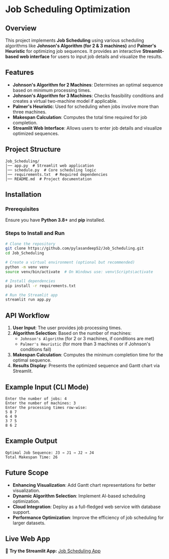 # Job Scheduling Optimization

## Overview
This project implements **Job Scheduling** using various scheduling algorithms like **Johnson's Algorithm (for 2 & 3 machines)** and **Palmer's Heuristic** for optimizing job sequences. It provides an interactive **Streamlit-based web interface** for users to input job details and visualize the results.

## Features
- **Johnson's Algorithm for 2 Machines**: Determines an optimal sequence based on minimum processing times.
- **Johnson's Algorithm for 3 Machines**: Checks feasibility conditions and creates a virtual two-machine model if applicable.
- **Palmer's Heuristic**: Used for scheduling when jobs involve more than three machines.
- **Makespan Calculation**: Computes the total time required for job completion.
- **Streamlit Web Interface**: Allows users to enter job details and visualize optimized sequences.

## Project Structure
```
Job_Scheduling/
│── app.py  # Streamlit web application
│── schedule.py  # Core scheduling logic
│── requirements.txt  # Required dependencies
│── README.md  # Project documentation
```

## Installation
### Prerequisites
Ensure you have **Python 3.8+** and **pip** installed.

### Steps to Install and Run
```sh
# Clone the repository
git clone https://github.com/pylasandeep52/Job_Scheduling.git
cd Job_Scheduling

# Create a virtual environment (optional but recommended)
python -m venv venv
source venv/bin/activate  # On Windows use: venv\Scripts\activate

# Install dependencies
pip install -r requirements.txt

# Run the Streamlit app
streamlit run app.py
```

## API Workflow
1. **User Input**: The user provides job processing times.
2. **Algorithm Selection**: Based on the number of machines:
   - `Johnson's Algorithm` (for 2 or 3 machines, if conditions are met)
   - `Palmer's Heuristic` (for more than 3 machines or if Johnson's conditions fail)
3. **Makespan Calculation**: Computes the minimum completion time for the optimal sequence.
4. **Results Display**: Presents the optimized sequence and Gantt chart via Streamlit.

## Example Input (CLI Mode)
```
Enter the number of jobs: 4
Enter the number of machines: 3
Enter the processing times row-wise:
5 8 7
6 4 9
3 7 5
8 6 2
```

## Example Output
```
Optimal Job Sequence: J3 → J1 → J2 → J4
Total Makespan Time: 26
```

## Future Scope
- **Enhancing Visualization**: Add Gantt chart representations for better visualization.
- **Dynamic Algorithm Selection**: Implement AI-based scheduling optimization.
- **Cloud Integration**: Deploy as a full-fledged web service with database support.
- **Performance Optimization**: Improve the efficiency of job scheduling for larger datasets.

## Live Web App
🔗 **Try the Streamlit App:** [Job Scheduling App](https://jobscheduling-v5ddygocb7spmjehsegfy4.streamlit.app/)

